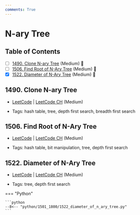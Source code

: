 ```yaml
---
comments: True
---
```


# N-ary Tree

## Table of Contents

- [ ] [1490. Clone N-ary Tree](https://leetcode.cn/problems/clone-n-ary-tree/) (Medium) 👑
- [ ] [1506. Find Root of N-Ary Tree](https://leetcode.cn/problems/find-root-of-n-ary-tree/) (Medium) 👑
- [x] [1522. Diameter of N-Ary Tree](https://leetcode.cn/problems/diameter-of-n-ary-tree/) (Medium) 👑

## 1490. Clone N-ary Tree

-   [LeetCode](https://leetcode.com/problems/clone-n-ary-tree/) | [LeetCode CH](https://leetcode.cn/problems/clone-n-ary-tree/) (Medium)

-   Tags: hash table, tree, depth first search, breadth first search


## 1506. Find Root of N-Ary Tree

-   [LeetCode](https://leetcode.com/problems/find-root-of-n-ary-tree/) | [LeetCode CH](https://leetcode.cn/problems/find-root-of-n-ary-tree/) (Medium)

-   Tags: hash table, bit manipulation, tree, depth first search


## 1522. Diameter of N-Ary Tree

-   [LeetCode](https://leetcode.com/problems/diameter-of-n-ary-tree/) | [LeetCode CH](https://leetcode.cn/problems/diameter-of-n-ary-tree/) (Medium)

-   Tags: tree, depth first search

=== "Python"

    ```python
    --8<-- "python/1501_1800/1522_diameter_of_n_ary_tree.py"
    ```
